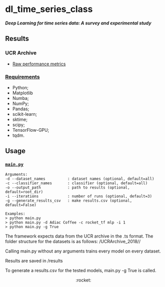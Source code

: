 # dl_time_series_class

***Deep Learning for time series data: A survey and experimental study***

## Results

### UCR Archive

* [Raw performance metrics](results/results_ucr.csv)

### [Requirements](requirements.txt)

* Python;
* Matplotlib
* Numba;
* NumPy;
* Pandas;
* scikit-learn;
* sktime;
* scipy;
* TensorFlow-GPU;
* tqdm.

## Usage

### [`main.py`](main.py)

```
Arguments:
-d --dataset_names          : dataset names (optional, default=all)
-c --classifier_names       : classifier (optional, default=all)
-o --output_path            : path to results (optional, default=root_dir)
-i --iterations             : number of runs (optional, default=3)
-g --generate_results_csv   : make results.csv (optional, default=False)

Examples:
> python main.py
> python main.py -d Adiac Coffee -c rocket_tf mlp -i 1
> python main.py -g True
```
The framework expects data from the UCR archive in the .ts format.
The folder structure for the datasets is as follows: <root>/UCRArchive_2018/<dataset>/

Calling main.py without any arguments trains every model on every dataset.

Results are saved in <root>/results

To generate a results.csv for the tested models, main.py -g True is called.

<div align="center">:rocket:</div>